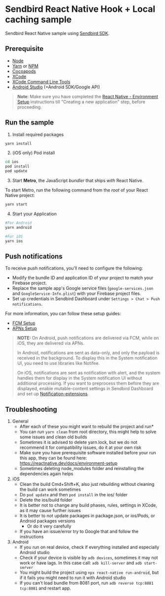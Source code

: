 # Sendbird React Native Hook + Local caching sample

Sendbird React Native sample using [Sendbird SDK](https://github.com/sendbird/sendbird-chat-sdk-javascript).

## Prerequisite

- [Node](https://nodejs.org/en/)
- [Yarn](https://yarnpkg.com//) or [NPM](https://www.npmjs.com/)
- [Cocoapods](https://cocoapods.org/)
- [XCode](https://developer.apple.com/xcode)
- [XCode Command Line Tools](https://reactnative.dev/docs/environment-setup#xcode)
- [Android Studio](https://developer.android.com/studio/) (+Android SDK/Google API)

> **Note**: Make sure you have completed the [React Native - Environment Setup](https://reactnative.dev/docs/environment-setup) instructions till "Creating a new application" step, before proceeding.

## Run the sample

1. Install required packages

```bash
yarn install
```

2. (iOS only) Pod install

```bash
cd ios
pod install
pod update
```

3. Start **Metro**, the JavaScript _bundler_ that ships _with_ React Native.

To start Metro, run the following command from the _root_ of your React Native project:

```bash
yarn start
```

4. Start your Application

```bash
#For Android
yarn android

#For iOS
yarn ios
```

## Push notifications

To receive push notifications, you'll need to configure the following:

- Modify the bundle ID and application ID of your project to match your Firebase project.
- Replace the sample app's Google service files (`google-services.json` and `GoogleService-Info.plist`) with your Firebase project files.
- Set up credentials in Sendbird Dashboard under `Settings > Chat > Push notifications`.

For more information, you can follow these setup guides:

- [FCM Setup](https://docs.sendbird.com/docs/chat/sdk/v4/android/push-notifications/managing-push-notifications/set-up-push-notifications-for-fcm)
- [APNs Setup](https://docs.sendbird.com/docs/chat/sdk/v4/ios/push-notifications/configuring-preferences/register-push-notification-credentials)

> **NOTE:**
> On Android, push notifications are delivered via FCM, while on iOS, they are delivered via APNs.
>
> In Android, notifications are sent as data-only, and only the payload is received in the background. To display this in the System notification UI, you need to use libraries like Notifee.
>
> On iOS, notifications are sent as notification with alert, and the system handles them for display in the System notification UI without additional processing. If you want to preprocess them before they are displayed, enable mutable-content settings in Sendbird Dashboard and set up [Notification-extensions](https://developer.apple.com/documentation/usernotifications/modifying_content_in_newly_delivered_notifications).

## Troubleshooting

1. General
   - After each of these you might want to rebuild the project and run\*
   - You can run `yarn clean` from root directory, this might help to solve some issues and clean old builds
   - Sometimes it is advised to delete yarn.lock, but we do not recommend it for compatibility issues, do it at your own risk
   - Make sure you have prerequisite software installed before your run this app, they can be found here: https://reactnative.dev/docs/environment-setup
   - Sometimes deleting node_modules folder and reinstalling the dependencies again helps
2. iOS
   - Clean the build Cmd+Shift+K, also just rebuilding without cleaning the build can work sometimes
   - Do `pod update` and then `pod install` in the ios/ folder
   - Delete the ios/build folder
   - It is better not to change any build phases, rules, settings in XCode, as it may cause further issues
   - It is better to not update packages in package.json, or ios/Pods, or Android packages versions
     - Or do it very carefully
   - If you have an issue/error try to Google that and follow the instructions
3. Android
   - If you run on real device, check if everything installed and especially Android studio
   - Check if your device is visible by `adb devices`, sometimes it may not work or have lags. In this case call: `adb kill-server` and `adb start-server`
   - You might build the project using `npx react-native run-android`, but if it fails you might need to run it with Android studio
   - If you can't load bundle from 8081 port, run `adb reverse tcp:8081 tcp:8081` and restart app.
